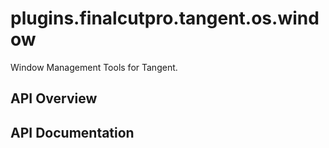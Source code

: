 # plugins.finalcutpro.tangent.os.window

Window Management Tools for Tangent.

## API Overview

## API Documentation

